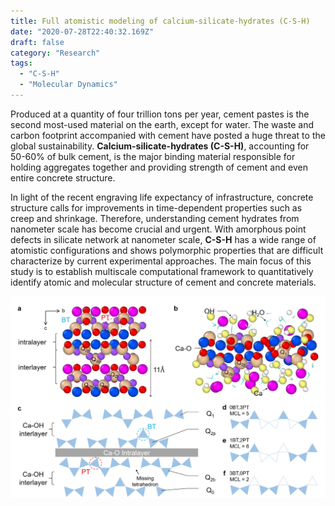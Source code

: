 ```yaml
---
title: Full atomistic modeling of calcium-silicate-hydrates (C-S-H)
date: "2020-07-28T22:40:32.169Z"
draft: false
category: "Research"
tags:
  - "C-S-H"
  - "Molecular Dynamics"
---
```



Produced at a quantity of four trillion tons per year, cement pastes is the second most-used material on the earth, except for water. The waste and carbon footprint accompanied with cement have posted a huge threat to the global sustainability. **Calcium-silicate-hydrates (C-S-H)**, accounting for 50-60% of bulk cement, is the major binding material responsible for holding aggregates together and providing strength of cement and even entire concrete structure.

In light of the recent engraving life expectancy of infrastructure, concrete structure calls for improvements in time-dependent properties such as creep and shrinkage. Therefore, understanding cement hydrates from nanometer scale has become crucial and urgent. With amorphous point defects in silicate network at nanometer scale, **C-S-H** has a wide range of atomistic configurations and shows polymorphic properties that are difficult characterize by current experimental approaches. The main focus of this study is to establish multiscale computational framework to quantitatively identify atomic and molecular structure of cement and concrete materials.


![CSH](../research/csh.jpg)
